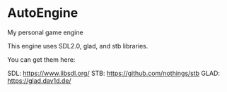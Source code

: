 # AutoEngine
My personal game engine

This engine uses SDL2.0, glad, and stb libraries.

You can get them here: 

SDL: https://www.libsdl.org/
STB: https://github.com/nothings/stb
GLAD: https://glad.dav1d.de/
